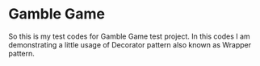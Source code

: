 <h1>Gamble Game</h1>

<p> So this is my test codes for Gamble Game test project. In this codes I am demonstrating a little usage of Decorator pattern also known as Wrapper pattern.</p>
